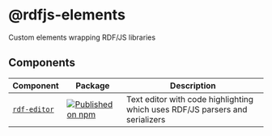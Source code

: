 # @rdfjs-elements

Custom elements wrapping RDF/JS libraries

## Components

| Component | Package | Description |
| -- | -- | -- |
| [`rdf-editor`](packages/rdf-editor) | [![Published on npm](https://img.shields.io/npm/v/@rdfjs-elements/rdf-editor.svg)](https://www.npmjs.com/package/@rdfjs-elements/rdf-editor) | Text editor with code highlighting which uses RDF/JS parsers and serializers |
